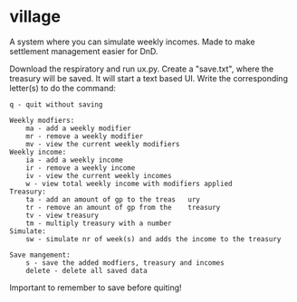 # village
A system where you can simulate weekly incomes. Made to make settlement management easier for DnD. 

Download the respiratory and run ux.py. Create a "save.txt", where the treasury will be saved. It will start a text based UI. Write the corresponding letter(s) to do the command: 
    
    q - quit without saving 

    Weekly modfiers:    
        ma - add a weekly modifier  
        mr - remove a weekly modifier   
        mv - view the current weekly modifiers  
    Weekly income:  
        ia - add a weekly income    
        ir - remove a weekly income     
        iv - view the current weekly incomes    
        w - view total weekly income with modifiers applied     
    Treasury:   
        ta - add an amount of gp to the treas   ury 
        tr - remove an amount of gp from the    treasury 
        tv - view treasury  
        tm - multiply treasury with a number    
    Simulate:   
        sw - simulate nr of week(s) and adds the income to the treasury 

    Save mangement: 
        s - save the added modfiers, treasury and incomes 
        delete - delete all saved data

Important to remember to save before quiting!

